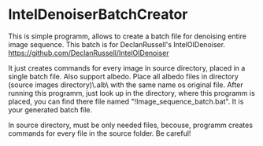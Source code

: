 # IntelDenoiserBatchCreator
This is simple programm, allows to create a batch file for denoising entire image sequence. 
This batch is for DeclanRussell's IntelOIDenoiser. https://github.com/DeclanRussell/IntelOIDenoiser

It just creates commands for every image in source directory, placed in a single batch file. 
Also support albedo. Place all albedo files in directory (source images directory)\\.alb\ with the same name os original file.
After running this programm, just look up in the directory, where this programm is placed, you can find there file named "!Image_sequence_batch.bat".
It is your generated batch file. 



In source directory, must be only needed files, becouse, programm creates commands for every file in the source folder. Be careful!

